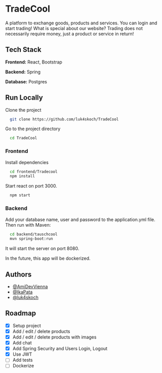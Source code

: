 
# TradeCool

A platform to exchange goods, products and services. You can login and start trading! What is special about our website? Trading does not necessarily require money, just a product or service in return!





## Tech Stack

**Frontend:** React, Bootstrap

**Backend:** Spring

**Database:** Postgres
## Run Locally

Clone the project

```bash
  git clone https://github.com/luk4skoch/TradeCool
```

Go to the project directory

```bash
  cd TradeCool
```

### Frontend

Install dependencies

```bash
  cd frontend/Tradecool
  npm install
```

Start react on port 3000.

```bash
  npm start
```

### Backend

Add your database name, user and password to the application.yml file. Then run with Maven:

```bash
  cd backend/tauschcool
  mvn spring-boot:run
```

It will start the server on port 8080.

In the future, this app will be dockerized. 

## Authors

- [@AmiDevVienna](https://www.github.com/AmiDevVienna)
- [@IkaPata](https://www.github.com/IkaPata)
- [@luk4skoch](https://www.github.com/luk4skoch)


## Roadmap

- [x]  Setup project
- [x]  Add / edit / delete products
- [x]  Add / edit / delete products with images
- [x]  Add chat
- [x]  Add Spring Security and Users Login, Logout
- [x]  Use JWT
- [ ]  Add tests
- [ ]  Dockerize
